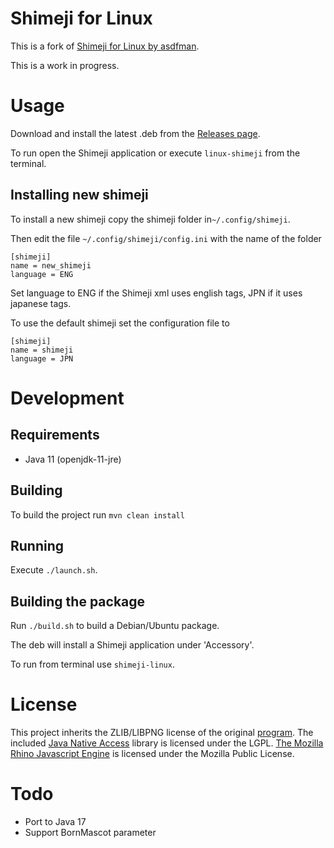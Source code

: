 
# Shimeji for Linux

This is a fork of [Shimeji for Linux by asdfman](https://github.com/asdfman/linux-shimeji).

This is a work in progress.

# Usage

Download and install the latest .deb from the [Releases page](https://github.com/fdibaldassarre/linux-shimeji/releases).

To run open the Shimeji application or execute `linux-shimeji` from the terminal.

## Installing new shimeji
To install a new shimeji copy the shimeji folder in`~/.config/shimeji`.

Then edit the file `~/.config/shimeji/config.ini` with the name of the folder
```
[shimeji]
name = new_shimeji
language = ENG
```

Set language to ENG if the Shimeji xml uses english tags, JPN if it uses japanese tags.

To use the default shimeji set the configuration file to
```
[shimeji]
name = shimeji
language = JPN
```

# Development

## Requirements

- Java 11 (openjdk-11-jre)


## Building
To build the project run `mvn clean install`

## Running
Execute `./launch.sh`.



## Building the package
Run `./build.sh` to build a Debian/Ubuntu package.

The deb will install a Shimeji application under 'Accessory'.

To run from terminal use `shimeji-linux`.


# License
This project inherits the ZLIB/LIBPNG license of the original [program](http://www.group-finity.com/Shimeji). 
The included [Java Native Access](http://github.com/twall/jna) library is licensed under the LGPL. [The Mozilla Rhino Javascript Engine](http://www.mozilla.org/rhino)
is licensed under the Mozilla Public License.


# Todo
- Port to Java 17
- Support BornMascot parameter


